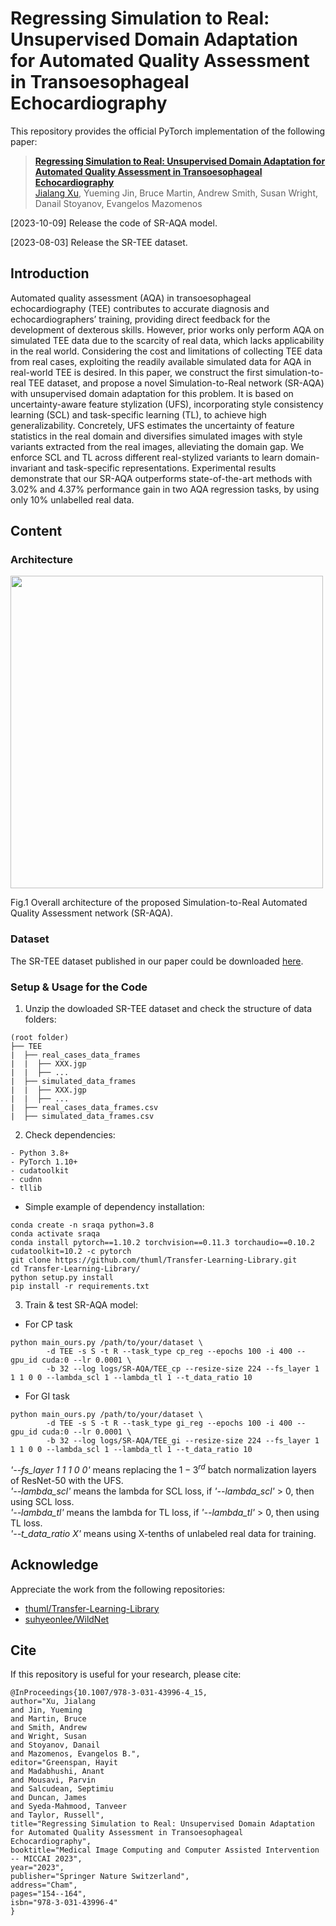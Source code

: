 # Regressing Simulation to Real: Unsupervised Domain Adaptation for Automated Quality Assessment in Transoesophageal Echocardiography
This repository provides the official PyTorch implementation of the following paper:
> [**Regressing Simulation to Real: Unsupervised Domain Adaptation for Automated Quality Assessment in Transoesophageal Echocardiography**](https://doi.org/10.1007/978-3-031-43996-4_15)<br>
> [Jialang Xu](https://www.linkedin.com/in/jialang-xu-778952257/), Yueming Jin, Bruce Martin, Andrew Smith, Susan Wright, Danail Stoyanov, Evangelos Mazomenos<br>

[2023-10-09] Release the code of SR-AQA model.

[2023-08-03] Release the SR-TEE dataset.

## Introduction
Automated quality assessment (AQA) in transoesophageal echocardiography (TEE) contributes to accurate diagnosis and echocardiographers’ training, providing direct feedback for the development of dexterous skills. However, prior works only perform AQA on simulated TEE data due to the scarcity of real data, which lacks applicability in the real world. Considering the cost and limitations of collecting TEE data from real cases, exploiting the readily available simulated data for AQA in real-world TEE is desired. In this paper, we construct the first simulation-to-real TEE dataset, and propose a novel Simulation-to-Real network (SR-AQA) with unsupervised domain adaptation for this problem. It is based on uncertainty-aware feature stylization (UFS), incorporating style consistency learning (SCL) and task-specific learning (TL), to achieve high generalizability. Concretely, UFS estimates the uncertainty of feature statistics in the real domain and diversifies simulated images with style variants extracted from the real images, alleviating the domain gap. We enforce SCL and TL across different real-stylized variants to learn domain-invariant and task-specific representations. Experimental results demonstrate that our SR-AQA outperforms state-of-the-art methods with 3.02% and 4.37% performance gain in two AQA regression tasks, by using only 10% unlabelled real data.

## Content
### Architecture
<img src="https://github.com/wzjialang/SR-AQA/blob/main/figure/framework_simple.png" height="500"/>

Fig.1 Overall architecture of the proposed Simulation-to-Real Automated Quality Assessment network (SR-AQA).

### Dataset
The SR-TEE dataset published in our paper could be downloaded [here](https://doi.org/10.5522/04/23699736).

### Setup & Usage for the Code
1. Unzip the dowloaded SR-TEE dataset and check the structure of data folders:
```
(root folder)
├── TEE
|  ├── real_cases_data_frames
|  |  ├── XXX.jgp
|  |  ├── ...
|  ├── simulated_data_frames
|  |  ├── XXX.jgp
|  |  ├── ...
|  ├── real_cases_data_frames.csv
|  ├── simulated_data_frames.csv
```

2. Check dependencies:
```
- Python 3.8+
- PyTorch 1.10+
- cudatoolkit
- cudnn
- tllib
```

- Simple example of dependency installation:
```
conda create -n sraqa python=3.8
conda activate sraqa
conda install pytorch==1.10.2 torchvision==0.11.3 torchaudio==0.10.2 cudatoolkit=10.2 -c pytorch
git clone https://github.com/thuml/Transfer-Learning-Library.git
cd Transfer-Learning-Library/
python setup.py install
pip install -r requirements.txt
```

3. Train & test SR-AQA model:
- For CP task
```
python main_ours.py /path/to/your/dataset \
        -d TEE -s S -t R --task_type cp_reg --epochs 100 -i 400 --gpu_id cuda:0 --lr 0.0001 \
        -b 32 --log logs/SR-AQA/TEE_cp --resize-size 224 --fs_layer 1 1 1 0 0 --lambda_scl 1 --lambda_tl 1 --t_data_ratio 10
```
- For GI task
```
python main_ours.py /path/to/your/dataset \
        -d TEE -s S -t R --task_type gi_reg --epochs 100 -i 400 --gpu_id cuda:0 --lr 0.0001 \
        -b 32 --log logs/SR-AQA/TEE_gi --resize-size 224 --fs_layer 1 1 1 0 0 --lambda_scl 1 --lambda_tl 1 --t_data_ratio 10
```

*'--fs_layer 1 1 1 0 0'* means replacing the $1- 3^{rd}$ batch normalization layers of ResNet-50 with the UFS.<br>
*'--lambda_scl'* means the lambda for SCL loss, if *'--lambda_scl'* > 0, then using SCL loss.<br>
*'--lambda_tl'* means the lambda for TL loss, if *'--lambda_tl'* > 0, then using TL loss.<br>
*'--t_data_ratio X'* means using X-tenths of unlabeled real data for training.

## Acknowledge
Appreciate the work from the following repositories:
* [thuml/Transfer-Learning-Library](https://github.com/thuml/Transfer-Learning-Library)
* [suhyeonlee/WildNet](https://github.com/suhyeonlee/WildNet)

## Cite
If this repository is useful for your research, please cite:
```
@InProceedings{10.1007/978-3-031-43996-4_15,
author="Xu, Jialang
and Jin, Yueming
and Martin, Bruce
and Smith, Andrew
and Wright, Susan
and Stoyanov, Danail
and Mazomenos, Evangelos B.",
editor="Greenspan, Hayit
and Madabhushi, Anant
and Mousavi, Parvin
and Salcudean, Septimiu
and Duncan, James
and Syeda-Mahmood, Tanveer
and Taylor, Russell",
title="Regressing Simulation to Real: Unsupervised Domain Adaptation for Automated Quality Assessment in Transoesophageal Echocardiography",
booktitle="Medical Image Computing and Computer Assisted Intervention -- MICCAI 2023",
year="2023",
publisher="Springer Nature Switzerland",
address="Cham",
pages="154--164",
isbn="978-3-031-43996-4"
}
```
